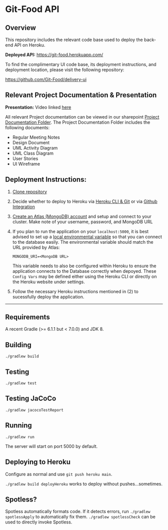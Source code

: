 # Git-Food API

## Overview
This repository includes the relevant code base used to deploy the back-end API on Heroku.

**Deployed API:** https://git-food.herokuapp.com/

To find the complimentary UI code base, its deployment instructions, and deployment location, please visit the following repository:

https://github.com/Git-Food/delivery-ui

## Relevant Project Documentation & Presentation

**Presentation:** Video linked [here](www.youtube.com)

All relevant Project documentation can be viewed in our sharepoint [Project Documentation Folder](https://northeastern.sharepoint.com/:f:/s/Fit/ElOVh2COQF1HiinugLhexDsBWroZ5DJ4_e9nemJrSCzguw?e=gizhMW). The Project Documentation Folder includes the following documents:
* Regular Meeting Notes
* Design Document
* UML Activity Diagram
* UML Class Diagram
* User Stories
* UI Wireframe

## Deployment Instructions:
1) [Clone repository](https://docs.github.com/en/free-pro-team@latest/github/creating-cloning-and-archiving-repositories/cloning-a-repository)
2) Decide whether to deploy to Heroku via [Heroku CLI & Git](https://devcenter.heroku.com/articles/git) or via [Github Integration](https://devcenter.heroku.com/articles/github-integration)
3) [Create an Atlas (MongoDB) account](https://docs.atlas.mongodb.com/getting-started) and setup and connect to your cluster. Make note of your username, password, and MongoDB URL
4) If you plan to run the application on your `localhost:5000`, it is best advised to set up a [local environmental variable](https://flaviocopes.com/shell-environment-variables/) so that you can connect to the database easily. The environmental variable should match the URL provided by Atlas:
    ```
    MONGODB_URI=<MongoDB URL>
    ```

    This variable needs to also be configured within Heroku to ensure the application connects to the Database correctly when depoyed. These `Config Vars` may be defined either using the Heroku CLI or directly on the Heroku website under settings.

5) Follow the necessary Heroku instructions mentioned in (2) to sucessfully deploy the application.

---

## Requirements

A recent Gradle (>= 6.1.1 but < 7.0.0) and JDK 8.

## Building

`./gradlew build`

## Testing

`./gradlew test`

## Testing JaCoCo

`./gradlew jacocoTestReport`

## Running

`./gradlew run`

The server will start on port 5000 by default.

## Deploying to Heroku

Configure as normal and use `git push heroku main`.

`./gradlew build deployHeroku` works to deploy without pushes...sometimes.

## Spotless?

Spotless automatically formats code. If it detects errors, run `./gradlew spotlessApply`
to automatically fix them. `./gradlew spotlessCheck` can be used to directly invoke
Spotless.
